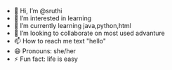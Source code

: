 - 👋 Hi, I’m @sruthi
- 👀 I’m interested in learning
- 🌱 I’m currently learning java,python,html
- 💞️ I’m looking to collaborate on most used advanture
- 📫 How to reach me text "hello"
- 😄 Pronouns: she/her
- ⚡ Fun fact: life is easy

<!---
sruthi/sruthi is a ✨learning specalist ✨ repository because its `README.md` (this file) appears on your GitHub profile.
You can click the Preview link to take a look at your changes.
--->

